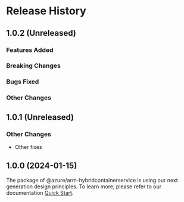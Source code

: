 # Release History

## 1.0.2 (Unreleased)

### Features Added

### Breaking Changes

### Bugs Fixed

### Other Changes

## 1.0.1 (Unreleased)

### Other Changes

  - Other fixes

## 1.0.0 (2024-01-15)

The package of @azure/arm-hybridcontainerservice is using our next generation design principles. To learn more, please refer to our documentation [Quick Start](https://aka.ms/azsdk/js/mgmt/quickstart ).

